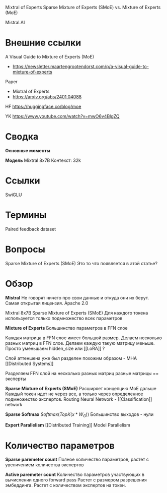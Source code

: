 
Mixtral of Experts
Sparse Mixture of Experts (SMoE)
vs.
Mixture of Experts (MoE)

Mistral.AI

# Внешние ссылки


A Visual Guide to Mixture of Experts (MoE)
- https://newsletter.maartengrootendorst.com/p/a-visual-guide-to-mixture-of-experts

Paper
- Mixtral of Experts
- https://arxiv.org/abs/2401.04088

HF
https://huggingface.co/blog/moe

YK
https://www.youtube.com/watch?v=mwO6v4BlgZQ

# Сводка

**Основные моменты**

**Модель**
Mixtral 8x7B
Контекст: 32k

# Ссылки

SwiGLU

# Термины

Paired feedback dataset

# Вопросы

Sparse Mixture of Experts (SMoE)
Это то что появляется в этой статье?

# Обзор

**Mistral**
Не говорят ничего про свои данные и откуда они их берут.
Самая открытая лицензия.
Apache 2.0

Mixtral 8x7B
Sparse Mixture of Experts (SMoE)
Для каждого токена используется только подмножество всех параметров

**Mixture of Experts**
Большинство параметров в FFN слое

Каждая матрица в FFN слое имеет большой размер.
Делаем несколько разных матриц в FFN слое.
Делаем каждую такую матрицу меньше.
Просто уменьшаем hidden_size или [[LoRA]] ?

Слой аттеншена уже был разделен похожим образом - MHA
[[Distributed Systems]]

Разделяем FFN слой на несколько разных матриц
разные матрицы == эксперты

**Sparse Mixture of Experts (SMoE)**
Расширяет концепцию MoE дальше
Каждый токен идет не через все, а только через определенное подмножество экспертов.
Routing Neural Network - [[Classification]] network

**Sparse Softmax**
$Softmax(TopK(x*W_G))$
Большинство выходов - нули

**Expert Parallelism**
[[Distributed Training]]
Model Parallelism



# Количество параметров

**Sparse paremeter count**
Полное количество параметров, растет с увеличением количества экспертов

**Active paremeter count**
Количество параметров участвующих в вычислении одного forward pass
Растет с размером разрешения эмбеддинга.
Растет с количеством экспертов на токен.

